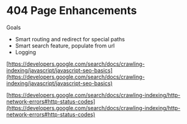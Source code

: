 # 404 Page Enhancements



Goals

* Smart routing and redirect for special paths
* Smart search feature, populate from url&#x20;
* Logging

[https://developers.google.com/search/docs/crawling-indexing/javascript/javascript-seo-basics](https://developers.google.com/search/docs/crawling-indexing/javascript/javascript-seo-basics)

[https://developers.google.com/search/docs/crawling-indexing/http-network-errors#http-status-codes](https://developers.google.com/search/docs/crawling-indexing/http-network-errors#http-status-codes)
